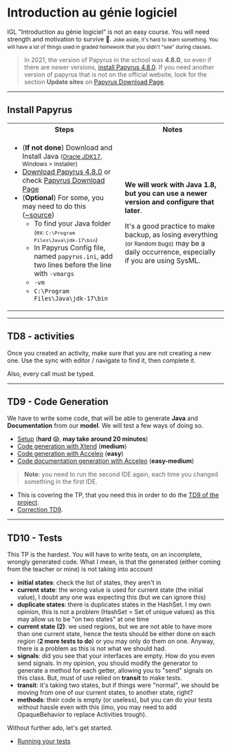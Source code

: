 # Introduction au génie logiciel

IGL "Introduction au génie logiciel" is not an easy course. You will need strength and motivation to survive 👀. <small>Joke aside, it's hard to learn something. You will have a lot of things used in graded homework that you didn't "see" during classes</small>.

> In 2021, the version of Papyrus in the school was **4.8.0**, so even if there are newer versions, [install Papyrus 4.8.0](https://www.eclipse.org/downloads/download.php?file=/modeling/mdt/papyrus/rcp/2020-06/4.8.0/papyrus-2020-06-4.8.0-win64.zip). If you need another version of papyrus that is not on the official website, look for the section **Update sites** on [Papyrus Download Page](https://www.eclipse.org/papyrus/download.html).

<hr class="sl">

## Install Papyrus

<table class="table table-bordered table-striped border-dark">
<tr>
<th>Steps</th>
<th>Notes</th>
</tr>

<td>

* (**If not done**) Download and Install Java <small>([Oracle JDK17](https://www.oracle.com/java/technologies/downloads/), Windows > Installer)</small>
* [Download Papyrus 4.8.0](https://www.eclipse.org/downloads/download.php?file=/modeling/mdt/papyrus/rcp/2020-06/4.8.0/papyrus-2020-06-4.8.0-win64.zip) or check [Papyrus Download Page](https://www.eclipse.org/papyrus/download.html)
* (**Optional**) For some, you may need to do this ([~source](https://www.youtube.com/watch?v=QlGrBHkwDXQ&ab_channel=GameTrick))
  * To find your Java folder <small>(ex: `C:\Program Files\Java\jdk-17\bin`)</small>
  * In Papyrus Config file, named `papyrus.ini`, add two lines before the line with `-vmargs`
  * `-vm`
  * `C:\Program Files\Java\jdk-17\bin`
</td>
<td>

**We will work with Java 1.8, but you can use a newer version and configure that later**.

It's a good practice to make backup, as losing everything <small>(or Random bugs)</small> may be a daily occurrence, especially if you are using SysML.
</td>
</table>

<hr class="sr">

## TD8 - activities

Once you created an activity, make sure that you are not creating a new one. Use the sync with editor / navigate to find it, then complete it.

Also, every call must be typed.

<hr class="sl">

## TD9 - Code Generation

We have to write some code, that will be able to generate **Java** and **Documentation** from our **model**. We will test a few ways of doing so.

* [Setup](td9/setup.md) (**hard** 😱, **may take around 20 minutes**)
* [Code generation with Xtend](td9/xtend.md) (**medium**)
* [Code generation with Acceleo](td9/acceleo_code.md) (**easy**)
* [Code documentation generation with Acceleo](td9/acceleo_doc.md) (**easy-medium**)

> **Note**: you need to run the second IDE again, each time you changed something in the first IDE.

* This is covering the TP, that you need this in order to do the [TD9 of the project](td9/project.md).
* [Correction TD9](td9/correction.md).

<hr class="sr">

## TD10 - Tests

This TP is the hardest. You will have to write tests, on an incomplete, wrongly generated code. What I mean, is that the generated (either coming from the teacher or mine) is not taking into account

* **initial states**: check the list of states, they aren't in
* **current state**: the wrong value is used for current state (the initial value), I doubt any one was expecting this (but we can ignore this)
* **duplicate states**: there is duplicates states in the HashSet. I my own opinion, this is not a problem (HashSet = Set of unique values) as this may allow us to be "on two states" at one time
* **current state (2)**: we used regions, but we are not able to have more than one current state, hence the tests should be either done on each region (**2 more tests to do**) or you may only do them on one. Anyway, there is a problem as this is not what we should had.
* **signals**: did you see that your interfaces are empty. How do you even send signals. In my opinion, you should modify the generator to generate a method for each getter, allowing you to "send" signals on this class. But, must of use relied on **transit** to make tests.
* **transit**: it's taking two states, but if things were "normal", we should be moving from one of our current states, to another state, right?
* **methods**: their code is empty (or useless), but you can do your tests without hassle even with this (imo, you may need to add OpaqueBehavior to replace Activities trough).

Without further ado, let's get started.

* [Running your tests](td10/running.md)